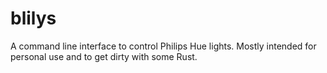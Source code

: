 # blilys

A command line interface to control Philips Hue lights. Mostly intended for
personal use and to get dirty with some Rust.
